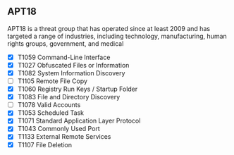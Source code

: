 APT18
-------
APT18 is a threat group that has operated since at least 2009 and has targeted a range of industries, including technology, manufacturing, human rights groups, government, and medical

 - [x] T1059	Command-Line Interface
 - [x] T1027	Obfuscated Files or Information
 - [x] T1082	System Information Discovery
 - [ ] T1105	Remote File Copy
 - [x] T1060	Registry Run Keys / Startup Folder
 - [x] T1083	File and Directory Discovery
 - [ ] T1078	Valid Accounts
 - [x] T1053	Scheduled Task
 - [x] T1071	Standard Application Layer Protocol
 - [x] T1043	Commonly Used Port
 - [x] T1133	External Remote Services
 - [x] T1107	File Deletion 

